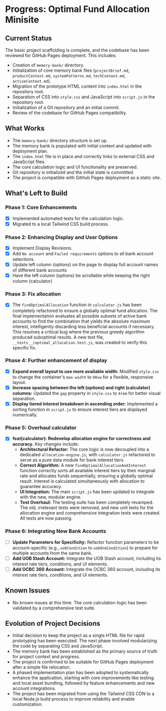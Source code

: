 # Progress: Optimal Fund Allocation Minisite

## Current Status
The basic project scaffolding is complete, and the codebase has been reviewed for GitHub Pages deployment. This includes:

- Creation of `memory-bank/` directory.
- Initialization of core memory bank files (`projectBrief.md`, `productContext.md`, `systemPatterns.md`, `techContext.md`, `activeContext.md`).
- Migration of the prototype HTML content into `index.html` in the repository root.
- Separation of CSS into `style.css` and JavaScript into `script.js` in the repository root.
- Initialization of a Git repository and an initial commit.
- Review of the codebase for GitHub Pages compatibility.

## What Works

- The `memory-bank/` directory structure is set up.
- The memory bank is populated with initial context and updated with deployment plan.
- The `index.html` file is in place and correctly links to external CSS and JavaScript files.
- The core calculation logic and UI functionality are preserved.
- Git repository is initialized and the initial state is committed.
- The project is compatible with GitHub Pages deployment as a static site.

## What's Left to Build

### Phase 1: Core Enhancements

- [X] Implemented automated tests for the calculation logic.
- [X] Migrated to a local Tailwind CSS build process.

### Phase 2: Enhancing Display and User Options

- [X] Implement Display Revisions.
- [X] Add `No account` and `Failed requirements` options to all bank account selections.
- [X] Update left column (options) on the page to display full account names of different bank accounts
- [X] Have the left column (options) be scrollable while keeping the right column (calculator)

### Phase 3: Fix allocation

- [X] The `findOptimalAllocation` function in `calculator.js` has been completely refactored to ensure a globally optimal fund allocation. The final implementation evaluates all possible subsets of active bank accounts to find the combination that yields the absolute maximum interest, intelligently discarding less beneficial accounts if necessary. This resolves a critical bug where the previous greedy algorithm produced suboptimal results. A new test file, `__tests__/optimal_allocation.test.js`, was created to verify this specific fix.

### Phase 4: Further enhancement of display

- [X] **Expand overall layout to use more available width:** Modified `style.css` to change the container's `max-width` to `90vw` for a flexible, responsive layout.
- [X] **Increase spacing between the left (options) and right (calculator) columns:** Updated the `gap` property in `style.css` to `4rem` for better visual separation.
- [X] **Display tiered interest breakdown in ascending order:** Implemented a sorting function in `script.js` to ensure interest tiers are displayed numerically.

### Phase 5: Overhaul calculator

- [X] **feat(calculator): Redevelop allocation engine for correctness and accuracy.** Key changes include:
    - **Architectural Refactor:** The core logic is now decoupled into a dedicated `allocation-engine.js`, with `calculator.js` refactored to serve as a pure data module for bank interest tiers.
    - **Correct Algorithm:** A new `findOptimalAllocationAndInterest` function correctly sorts all available interest tiers by their marginal rate and allocates funds sequentially, ensuring a globally optimal result. Interest is calculated simultaneously with allocation to guarantee accuracy.
    - **UI Integration:** The main `script.js` has been updated to integrate with the new, modular engine.
    - **Test Overhaul:** The testing suite has been completely revamped. The old, irrelevant tests were removed, and new unit tests for the allocation engine and comprehensive integration tests were created. All tests are now passing.

### Phase 6: Integrating New Bank Accounts

- [ ] **Update Parameters for Specificity:** Refactor function parameters to be account-specific (e.g., `uobCondition` to `uobOneCondition`) to prepare for multiple accounts from the same bank.
- [ ] **Add UOB Stash Account:** Integrate the UOB Stash account, including its interest rate tiers, conditions, and UI elements.
- [ ] **Add OCBC 360 Account:** Integrate the OCBC 360 account, including its interest rate tiers, conditions, and UI elements.

## Known Issues

- No known issues at this time. The core calculation logic has been validated by a comprehensive test suite.

## Evolution of Project Decisions

- Initial decision to keep the project as a single HTML file for rapid prototyping has been executed. The next phase involved modularizing the code by separating CSS and JavaScript.
- The memory bank has been established as the primary source of truth for project context and progress.
- The project is confirmed to be suitable for GitHub Pages deployment after a simple file relocation.
- A phased implementation plan has been adopted to systematically enhance the application, starting with core improvements like testing and local asset bundling, followed by feature enhancements and new account integrations.
- The project has been migrated from using the Tailwind CSS CDN to a local Node.js build process to improve reliability and enable customization.
